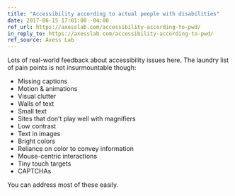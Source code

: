 ```yaml
---
title: "Accessibility according to actual people with disabilities"
date: 2017-06-15 17:01:00 -04:00
ref_url: https://axesslab.com/accessibility-according-to-pwd/
in_reply_to: https://axesslab.com/accessibility-according-to-pwd/
ref_source: Axess Lab
---
```


Lots of real-world feedback about accessibility issues here. The laundry list of pain points is not insurmountable though:

* Missing captions
* Motion & animations
* Visual clutter
* Walls of text
* Small text
* Sites that don’t play well with magnifiers
* Low contrast
* Text in images
* Bright colors
* Reliance on color to convey information
* Mouse-centric interactions
* Tiny touch targets
* CAPTCHAs

You can address most of these easily.